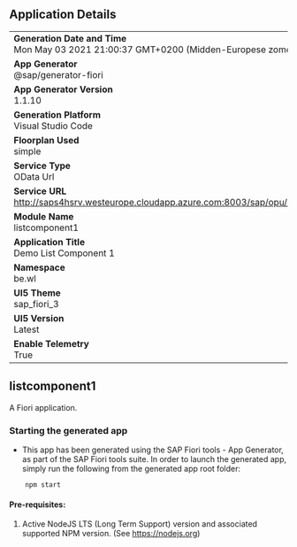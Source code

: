 ## Application Details
|               |
| ------------- |
|**Generation Date and Time**<br>Mon May 03 2021 21:00:37 GMT+0200 (Midden-Europese zomertijd)|
|**App Generator**<br>@sap/generator-fiori|
|**App Generator Version**<br>1.1.10|
|**Generation Platform**<br>Visual Studio Code|
|**Floorplan Used**<br>simple|
|**Service Type**<br>OData Url|
|**Service URL**<br>http://saps4hsrv.westeurope.cloudapp.azure.com:8003/sap/opu/odata/sap/ZCL_CONFIG_C_CDS/
|**Module Name**<br>listcomponent1|
|**Application Title**<br>Demo List Component 1|
|**Namespace**<br>be.wl|
|**UI5 Theme**<br>sap_fiori_3|
|**UI5 Version**<br>Latest|
|**Enable Telemetry**<br>True|

## listcomponent1

A Fiori application.

### Starting the generated app

-   This app has been generated using the SAP Fiori tools - App Generator, as part of the SAP Fiori tools suite.  In order to launch the generated app, simply run the following from the generated app root folder:

```
    npm start
```


#### Pre-requisites:

1. Active NodeJS LTS (Long Term Support) version and associated supported NPM version.  (See https://nodejs.org)


